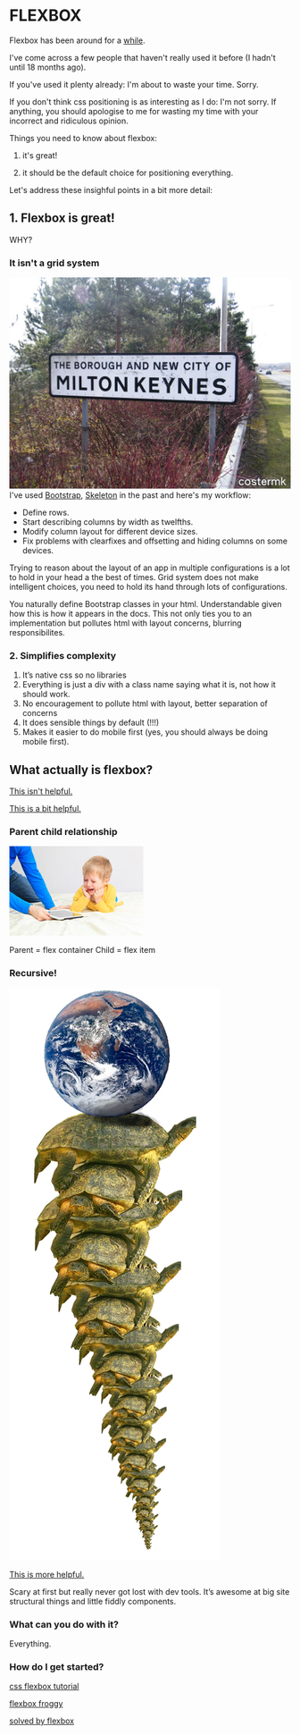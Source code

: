 # FLEXBOX

Flexbox has been around for a [while](https://css-tricks.com/old-flexbox-and-new-flexbox).

I've come across a few people that haven't really used it before (I hadn't until 18 months ago).

If you've used it plenty already: I'm about to waste your time. Sorry.

If you don't think css positioning is as interesting as I do: I'm not sorry. If anything, you should apologise to me for wasting my time with your incorrect and ridiculous opinion.

Things you need to know about flexbox:

1. it's great!

2. it should be the default choice for positioning everything.

Let's address these insighful points in a bit more detail:

## 1. Flexbox is great!

WHY?

### It isn't a grid system
![mk](https://raw.githubusercontent.com/AlasdairAlasdair/flexbox-talk/master/mk.jpg)
I've used [Bootstrap](http://getbootstrap.com/css/#grid), [Skeleton](http://getskeleton.com/) in the past and here's my workflow:
- Define rows.
- Start describing columns by width as twelfths.
- Modify column layout for different device sizes.
- Fix problems with clearfixes and offsetting and hiding columns on some devices.

Trying to reason about the layout of an app in multiple configurations is a lot to hold in your head a the best of times. Grid system does not make intelligent choices, you need to hold its hand through lots of configurations.

You naturally define Bootstrap classes in your html. 
Understandable given how this is how it appears in the docs.
This not only ties you to an implementation but pollutes html with layout concerns, blurring responsibilites.

### 2. Simplifies complexity
1. It’s native css so no libraries
2. Everything is just a div with a class name saying what it is, not how it should work.
3. No encouragement to pollute html with layout, better separation of concerns
4. <blink>It does sensible things by default (!!!) </blink>
5. Makes it easier to do mobile first (yes, you should always be doing mobile first).

## What actually is flexbox?
[This isn't helpful.](https://developer.mozilla.org/en/docs/Web/CSS/flex)

[This is a bit helpful.](https://developer.mozilla.org/en-US/docs/Web/CSS/CSS_Flexible_Box_Layout/Using_CSS_flexible_boxes)

### Parent child relationship
![parentchild](https://raw.githubusercontent.com/AlasdairAlasdair/flexbox-talk/master/parentchild.jpg)

Parent = flex container
Child = flex item

### Recursive!
![turtles](https://raw.githubusercontent.com/AlasdairAlasdair/flexbox-talk/master/turtles.jpg)



[This is more helpful.](http://codepen.io/justd/pen/yydezN)




Scary at first but really never got lost with dev tools.
It’s awesome at big site structural things and little fiddly components.

### What can you do with it?
Everything.

### How do I get started?
[css flexbox tutorial](https://css-tricks.com/snippets/css/a-guide-to-flexbox/)

[flexbox froggy](http://flexboxfroggy.com/)

[solved by flexbox](https://philipwalton.github.io/solved-by-flexbox/)
